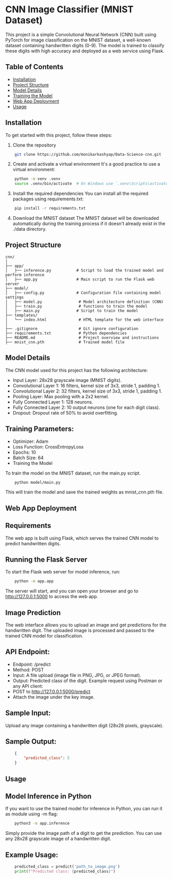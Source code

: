 
# CNN Image Classifier (MNIST Dataset)
This project is a simple Convolutional Neural Network (CNN) built using PyTorch for image classification on the MNIST dataset, a well-known dataset containing handwritten digits (0-9). The model is trained to classify these digits with high accuracy and deployed as a web service using Flask.

## Table of Contents

- [Installation](#installation)
- [Project Structure](#project-structure)
- [Model Details](#model-details)
- [Training the Model](#training-the-model)
- [Web App Deployment](#web-app-deployment)
- [Usage](#usage)

## Installation
To get started with this project, follow these steps:

1. Clone the repository
```bash
    git clone https://github.com/monikarkashyap/Data-Science-cnn.git
```

2. Create and activate a virtual environment
It's a good practice to use a virtual environment:

```bash
    python -m venv .venv
    source .venv/bin/activate  # On Windows use `.venv\Scripts\activate`
```

3. Install the required dependencies
You can install all the required packages using requirements.txt:

```bash
    pip install -r requirements.txt
```

4. Download the MNIST dataset
The MNIST dataset will be downloaded automatically during the training process if it doesn't already exist in the ./data directory.

## Project Structure
```plaintext
cnn/
│
├── app/
│   ├── inference.py           # Script to load the trained model and perform inference
│   ├── app.py                 # Main script to run the Flask web server
├── model/
│   ├── config.py              # Configuration file containing model settings
│   ├── model.py                # Model architecture definition (CNN)
│   ├── train.py                # functions to train the model
│   ├── main.py                # Script to train the model
├── templates/
│   └── index.html              # HTML template for the web interface
│
├── .gitignore                  # Git ignore configuration
├── requirements.txt            # Python dependencies
├── README.md                   # Project overview and instructions
├── mnist_cnn.pth               # Trained model file
```

## Model Details
The CNN model used for this project has the following architecture:

- Input Layer: 28x28 grayscale image (MNIST digits).
- Convolutional Layer 1: 16 filters, kernel size of 3x3, stride 1, padding 1.
- Convolutional Layer 2: 32 filters, kernel size of 3x3, stride 1, padding 1.
- Pooling Layer: Max pooling with a 2x2 kernel.
- Fully Connected Layer 1: 128 neurons.
- Fully Connected Layer 2: 10 output neurons (one for each digit class).
- Dropout: Dropout rate of 50% to avoid overfitting.

## Training Parameters:
- Optimizer: Adam
- Loss Function: CrossEntropyLoss
- Epochs: 10
- Batch Size: 64
- Training the Model

To train the model on the MNIST dataset, run the main.py script.
```bash
    python model/main.py
```
This will train the model and save the trained weights as mnist_cnn.pth file.

## Web App Deployment
## Requirements
The web app is built using Flask, which serves the trained CNN model to predict handwritten digits.


## Running the Flask Server
To start the Flask web server for model inference, run:

```bash
    python -m app.app
```

The server will start, and you can open your browser and go to http://127.0.0.1:5000 to access the web app.

## Image Prediction
The web interface allows you to upload an image and get predictions for the handwritten digit. The uploaded image is processed and passed to the trained CNN model for classification.

## API Endpoint:
- Endpoint: /predict
- Method: POST
- Input: A file upload (image file in PNG, JPG, or JPEG format).
- Output: Predicted class of the digit.
Example request using Postman or any API client:
- POST to http://127.0.0.1:5000/predict
- Attach the image under the key image.

## Sample Input:
Upload any image containing a handwritten digit (28x28 pixels, grayscale).

## Sample Output:
```json
    {
        "predicted_class": 5
    }
```
## Usage
## Model Inference in Python
If you want to use the trained model for inference in Python, you can run it as module using -m flag:

```bash
    python3 -m app.inference  
```

Simply provide the image path of a digit to get the prediction. You can use any 28x28 grayscale image of a handwritten digit.

## Example Usage:
```python
    predicted_class = predict('path_to_image.png')
    print(f"Predicted class: {predicted_class}")
```
